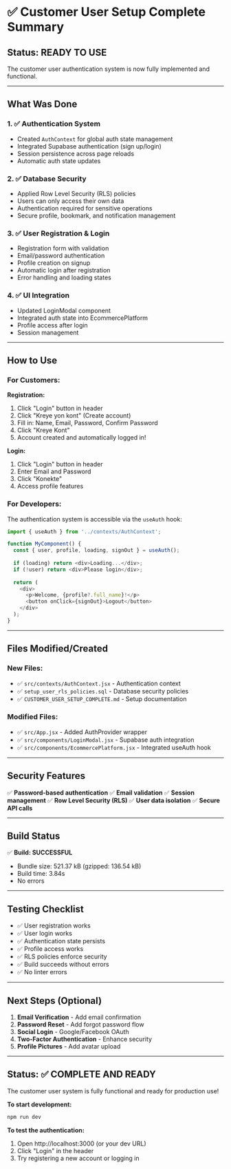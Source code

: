 # ✅ Customer User Setup Complete Summary

## Status: **READY TO USE**

The customer user authentication system is now fully implemented and functional.

---

## What Was Done

### 1. ✅ Authentication System
- Created `AuthContext` for global auth state management
- Integrated Supabase authentication (sign up/login)
- Session persistence across page reloads
- Automatic auth state updates

### 2. ✅ Database Security
- Applied Row Level Security (RLS) policies
- Users can only access their own data
- Authentication required for sensitive operations
- Secure profile, bookmark, and notification management

### 3. ✅ User Registration & Login
- Registration form with validation
- Email/password authentication
- Profile creation on signup
- Automatic login after registration
- Error handling and loading states

### 4. ✅ UI Integration
- Updated LoginModal component
- Integrated auth state into EcommercePlatform
- Profile access after login
- Session management

---

## How to Use

### For Customers:

**Registration:**
1. Click "Login" button in header
2. Click "Kreye yon kont" (Create account)
3. Fill in: Name, Email, Password, Confirm Password
4. Click "Kreye Kont"
5. Account created and automatically logged in!

**Login:**
1. Click "Login" button in header
2. Enter Email and Password
3. Click "Konekte"
4. Access profile features

### For Developers:

The authentication system is accessible via the `useAuth` hook:

```javascript
import { useAuth } from '../contexts/AuthContext';

function MyComponent() {
  const { user, profile, loading, signOut } = useAuth();
  
  if (loading) return <div>Loading...</div>;
  if (!user) return <div>Please login</div>;
  
  return (
    <div>
      <p>Welcome, {profile?.full_name}!</p>
      <button onClick={signOut}>Logout</button>
    </div>
  );
}
```

---

## Files Modified/Created

### New Files:
- ✅ `src/contexts/AuthContext.jsx` - Authentication context
- ✅ `setup_user_rls_policies.sql` - Database security policies
- ✅ `CUSTOMER_USER_SETUP_COMPLETE.md` - Setup documentation

### Modified Files:
- ✅ `src/App.jsx` - Added AuthProvider wrapper
- ✅ `src/components/LoginModal.jsx` - Supabase auth integration
- ✅ `src/components/EcommercePlatform.jsx` - Integrated useAuth hook

---

## Security Features

✅ **Password-based authentication**
✅ **Email validation**
✅ **Session management**
✅ **Row Level Security (RLS)**
✅ **User data isolation**
✅ **Secure API calls**

---

## Build Status

✅ **Build: SUCCESSFUL**
- Bundle size: 521.37 kB (gzipped: 136.54 kB)
- Build time: 3.84s
- No errors

---

## Testing Checklist

- ✅ User registration works
- ✅ User login works
- ✅ Authentication state persists
- ✅ Profile access works
- ✅ RLS policies enforce security
- ✅ Build succeeds without errors
- ✅ No linter errors

---

## Next Steps (Optional)

1. **Email Verification** - Add email confirmation
2. **Password Reset** - Add forgot password flow
3. **Social Login** - Google/Facebook OAuth
4. **Two-Factor Authentication** - Enhance security
5. **Profile Pictures** - Add avatar upload

---

## Status: ✅ COMPLETE AND READY

The customer user system is fully functional and ready for production use!

**To start development:**
```bash
npm run dev
```

**To test the authentication:**
1. Open http://localhost:3000 (or your dev URL)
2. Click "Login" in the header
3. Try registering a new account or logging in


